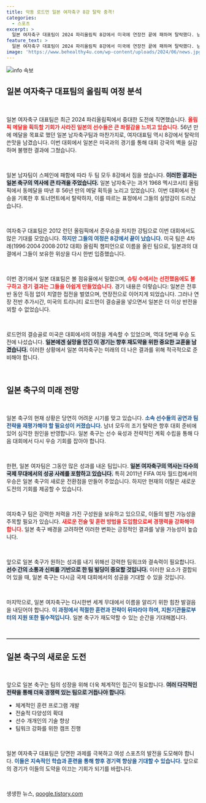 ```yaml
---
title: 악동 로드먼 일본 여자축구 8강 탈락 충격!
categories:
  - 스포츠
excerpt: >
  일본 여자축구 대표팀이 2024 파리올림픽 8강에서 미국에 연장전 끝에 패하며 탈락했다. 남자팀에 이어 여자팀도 메달 꿈이 좌절된 일본, 그들의 여정은 여기서 마무리됐다.
feature_text: >
  일본 여자축구 대표팀이 2024 파리올림픽 8강에서 미국에 연장전 끝에 패하며 탈락했다. 남자팀에 이어 여자팀도 메달 꿈이 좌절된 일본, 그들의 여정은 여기서 마무리됐다.
image: 'https://www.behealthy4u.com/wp-content/uploads/2024/06/news.jpg'
---
```


<p><img src="https://www.behealthy4u.com/wp-content/uploads/2024/06/news.jpg" alt="info 속보" /></p>

<h2 data-ke-size="size26">일본 여자축구 대표팀의 올림픽 여정 분석</h2>

<p data-ke-size="size16">&nbsp;</p>

<p>일본 여자축구 대표팀은 최근 2024 파리올림픽에서 중대한 도전에 직면했습니다. <b><span style="color: #ee2323;">올림픽 메달을 획득할 기회가 사라진 일본의 선수들은 큰 좌절감을 느끼고 있습니다.</span></b> 56년 만에 메달을 목표로 했던 일본 남자축구팀과 마찬가지로, 여자대표팀 역시 8강에서 탈락의 쓴맛을 남겼습니다. 이번 대회에서 일본은 미국과의 경기를 통해 대회 강국의 벽을 실감하며 불행한 결과에 그쳤습니다.</p>

<p data-ke-size="size16">&nbsp;</p>

<p>일본 남자팀이 스페인에 패함에 따라 두 팀 모두 8강에서 짐을 쌌습니다. <b><span style="background-color: #21538527;">이러한 결과는 일본 축구의 역사에 큰 타격을 주었습니다.</span></b> 일본 남자축구는 과거 1968 멕시코시티 올림픽에서 동메달을 따낸 후 56년 만의 메달 획득을 노리고 있었습니다. 이번 대회에서 전승을 기록한 후 토너먼트에서 탈락하자, 이를 따르는 표정에서 그들의 실망감이 드러났습니다.</p>

<p data-ke-size="size16">&nbsp;</p>

<p>여자축구 대표팀은 2012 런던 올림픽에서 준우승을 차지한 강팀으로 이번 대회에서도 많은 기대를 모았습니다. <b><span style="color: #1a5490;">하지만 그들의 여정은 8강에서 끝이 났습니다.</span></b> 미국 팀은 4차례(1996·2004·2008·2012 대회) 올림픽 챔피언으로 이름을 올린 팀으로, 일본과의 대결에서 그들이 보유한 위상을 다시 한번 입증했습니다. </p>

<p data-ke-size="size16">&nbsp;</p>

<p>이번 경기에서 일본 대표팀은 볼 점유율에서 밀렸으며, <b><span style="color: #ee2323;">슈팅 수에서는 선전했음에도 불구하고 경기 결과는 그들을 아쉽게 만들었습니다.</span></b> 경기 내용은 이렇습니다: 일본은 전후반 동안 득점 없이 치열한 접전을 벌였으며, 연장전으로 이어지게 되었습니다. 그러나 연장 전반 추가시간, 미국의 트리니티 로드먼이 결승골을 넣으면서 일본은 더 이상 반전을 꾀할 수 없었습니다.</p>

<p data-ke-size="size16">&nbsp;</p>

<p>로드먼의 결승골로 미국은 대회에서의 여정을 계속할 수 있었으며, 역대 5번째 우승 도전에 나섰습니다. <b><span style="background-color: #21538527;">일본에겐 실망을 안긴 이 경기는 향후 재도약을 위한 중요한 교훈을 남겼습니다.</span></b> 이러한 상황에서 일본 여자축구는 미래의 더 나은 결과를 위해 적극적으로 준비해야 합니다.</p>

<p data-ke-size="size16">&nbsp;</p>

<h2 data-ke-size="size26">일본 축구의 미래 전망</h2>

<p data-ke-size="size16">&nbsp;</p>

<p>일본 축구의 현재 상황은 당연히 어려운 시기를 맞고 있습니다. <b><span style="color: #1a5490;">소속 선수들의 공연과 팀 전략을 재평가해야 할 필요성이 커졌습니다.</span></b> 남녀 모두의 조기 탈락은 향후 대회 준비에 있어 심각한 원인을 반영합니다. 일본 축구는 선수 육성과 전략적인 계획 수립을 통해 다음 대회에서 다시 우승 기회를 잡아야 합니다.</p>

<p data-ke-size="size16">&nbsp;</p>

<p>한편, 일본 여자팀은 그동안 많은 성과를 내온 팀입니다. <b><span style="background-color: #21538527;">일본 여자축구의 역사는 다수의 국제 무대에서의 성공 사례를 포함하고 있습니다.</span></b> 특히 2011년 FIFA 여자 월드컵에서의 우승은 일본 축구의 새로운 전환점을 만들어 주었습니다. 하지만 현재의 이탈은 새로운 도전의 기회를 제공할 수 있습니다.</p>

<p data-ke-size="size16">&nbsp;</p>

<p>여자축구 팀은 강력한 저력을 가진 구성원을 보유하고 있으므로, 이들의 발전 가능성을 주목할 필요가 있습니다. <b><span style="color: #ee2323;">새로운 전술 및 훈련 방법을 도입함으로써 경쟁력을 강화해야 합니다.</span></b> 일본 축구 배경을 고려하면 이러한 변화는 긍정적인 결과를 낳을 가능성이 높습니다.</p>

<p data-ke-size="size16">&nbsp;</p>

<p>앞으로 일본 축구가 원하는 성과를 내기 위해선 강력한 팀워크와 결속력이 필요합니다. <b><span style="background-color: #21538527;">선수 간의 소통과 신뢰를 기반으로 한 팀 빌딩이 중요할 것입니다.</span></b> 이러한 요소가 결합되어 있을 때, 일본 축구는 다시금 국제 대회에서의 성공을 기대할 수 있을 것입니다.</p>

<p data-ke-size="size16">&nbsp;</p>

<p>마지막으로, 일본 여자축구는 다시한번 세계 무대에서 이름을 알리기 위한 힘찬 발걸음을 내딛어야 합니다. <b><span style="color: #1a5490;">이 과정에서 적절한 훈련과 전략이 뒤따라야 하며, 지원기관들로부터의 지원 또한 필수적입니다.</span></b> 일본 축구가 재도약할 수 있는 순간을 기대해봅니다. </p>

<p data-ke-size="size16">&nbsp;</p>

<hr style="height: 1px; border: 0; border-top: 1px solid gray;" />

<h2 data-ke-size="size26">일본 축구의 새로운 도전</h2>

<p data-ke-size="size16">&nbsp;</p>

<p>앞으로 일본 축구는 팀의 성장을 위해 더욱 체계적인 접근이 필요합니다. <b><span style="background-color: #21538527;">여러 다각적인 전략을 통해 더욱 경쟁력 있는 팀으로 거듭나야 합니다.</span></b> </p>

<ul>
    <li>체계적인 훈련 프로그램 개발</li>
    <li>전술적 다양성의 확대</li>
    <li>선수 개개인의 기술 향상</li>
    <li>팀워크 강화를 위한 캠프 진행</li>
</ul>

<p data-ke-size="size16">&nbsp;</p>

<p>일본 여자축구 대표팀은 당면한 과제를 극복하고 여성 스포츠의 발전을 도모해야 합니다. <b><span style="color: #1a5490;">이들은 지속적인 학습과 훈련을 통해 향후 경기력 향상을 기대할 수 있습니다.</span></b> 앞으로의 경기가 이들의 도약을 이끄는 기회가 되기를 바랍니다.</p>

<p data-ke-size="size16">&nbsp;</p>
생생한 뉴스, <a href="https://qoogle.tistory.com" rel="dofollow">qoogle.tistory.com</a>


